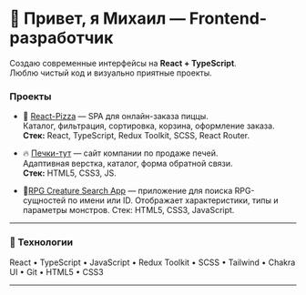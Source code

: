 # 👋 Привет, я Михаил — Frontend-разработчик

Создаю современные интерфейсы на **React + TypeScript**.  
Люблю чистый код и визуально приятные проекты.

### Проекты

- 🍕 [React-Pizza](https://github.com/AugustCoonCat/React-Pizza) — SPA для онлайн-заказа пиццы.  
  Каталог, фильтрация, сортировка, корзина, оформление заказа.  
  **Стек:** React, TypeScript, Redux Toolkit, SCSS, React Router.

- 🔥 [Печки-тут](https://pechki-tut.ru/) — сайт компании по продаже печей.  
  Адаптивная верстка, каталог, форма обратной связи.  
  **Стек:** HTML5, CSS3, JS.
- 🐉[RPG Creature Search App](https://github.com/AugustCoonCat/rpg-creature-search-app)  — приложение для поиска RPG-сущностей по имени или ID.
Отображает характеристики, типы и параметры монстров.
Стек: HTML5, CSS3, JavaScript.

---

### 🧩 Технологии

React • TypeScript • JavaScript • Redux Toolkit • SCSS • Tailwind • Chakra UI • Git • HTML5 • CSS3

---


